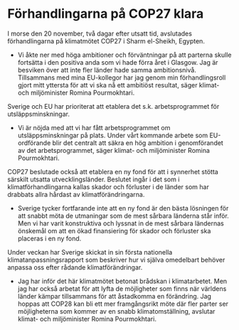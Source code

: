 # Förhandlingarna på COP27 klara

I morse den 20 november, två dagar efter utsatt tid, avslutades förhandlingarna på klimatmötet COP27 i Sharm el-Sheikh, Egypten.

- Vi åkte ner med höga ambitioner och förväntningar på att parterna skulle fortsätta i den positiva anda som vi hade förra året i Glasgow. Jag är besviken över att inte fler länder hade samma ambitionsnivå. Tillsammans med mina EU-kollegor har jag genom min förhandlingsroll gjort mitt yttersta för att vi ska nå ett ambitiöst resultat, säger klimat- och miljöminister Romina Pourmokhtari.

Sverige och EU har prioriterat att etablera det s.k. arbetsprogrammet för utsläppsminskningar.

- Vi är nöjda med att vi har fått arbetsprogrammet om utsläppsminskningar på plats. Under vårt kommande arbete som EU-ordförande blir det centralt att säkra en hög ambition i genomförandet av det arbetsprogrammet, säger klimat- och miljöminister Romina Pourmokhtari.

COP27 beslutade också att etablera en ny fond för att i synnerhet stötta särskilt utsatta utvecklingsländer. Beslutet ingår i det som i klimatförhandlingarna kallas skador och förluster i de länder som har drabbats allra hårdast av klimatförändringarna.

- Sverige tycker fortfarande inte att en ny fond är den bästa lösningen för att snabbt möta de utmaningar som de mest sårbara länderna står inför. Men vi har varit konstruktiva och lyssnat in de mest sårbara ländernas önskemål om att en ökad finansiering för skador och förluster ska placeras i en ny fond.

Under veckan har Sverige skickat in sin första nationella klimatanpassningsrapport som beskriver hur vi själva omedelbart behöver anpassa oss efter rådande klimatförändringar.

- Jag har inför det här klimatmötet betonat brådskan i klimatarbetet. Men jag har också arbetat för att lyfta de möjligheter som finns när världens länder kämpar tillsammans för att åstadkomma en förändring. Jag hoppas att COP28 kan bli ett mer framgångsrikt möte där fler parter ser möjligheterna som kommer av en snabb klimatomställning, avslutar klimat- och miljöminister Romina Pourmokhtari.
